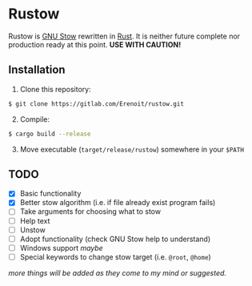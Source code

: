 # Rustow
Rustow is [GNU Stow](https://www.gnu.org/software/stow/) rewritten in [Rust](https://www.rust-lang.org/). It is neither future complete nor production ready at this point. **USE WITH CAUTION!**

## Installation
1. Clone this repository:

```sh
$ git clone https://gitlab.com/Erenoit/rustow.git
```

2. Compile:

```sh
$ cargo build --release
```

3. Move executable (`target/release/rustow`) somewhere in your `$PATH`

## TODO
- [x] Basic functionality
- [x] Better stow algorithm (i.e. if file already exist program fails)
- [ ] Take arguments for choosing what to stow
- [ ] Help text
- [ ] Unstow
- [ ] Adopt functionality (check GNU Stow help to understand)
- [ ] Windows support *maybe*
- [ ] Special keywords to change stow target (i.e. `@root`, `@home`)

*more things will be added as they come to my mind or suggested.*
